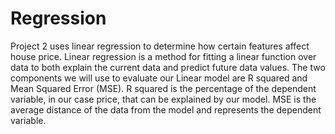 # Regression

Project 2 uses linear regression to determine how certain features affect house price.
Linear regression is a method for fitting a linear function over data to both explain the current data and predict future data values. The two components we will use to evaluate our Linear model are R squared and Mean Squared Error (MSE).
R squared is the percentage of the dependent variable, in our case price, that can be explained by our model.
MSE is the average distance of the data from the model and represents the dependent variable.
